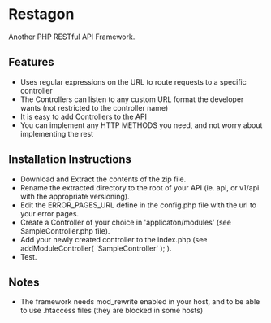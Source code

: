 Restagon
========
Another PHP RESTful API Framework.


Features
--------
* Uses regular expressions on the URL to route requests to a specific controller
* The Controllers can listen to any custom URL format the developer wants (not restricted to the controller name)
* It is easy to add Controllers to the API
* You can implement any HTTP METHODS you need, and not worry about implementing the rest


Installation Instructions
-------------------------
* Download and Extract the contents of the zip file.
* Rename the extracted directory to the root of your API (ie. api, or v1/api with the appropriate versioning).
* Edit the ERROR_PAGES_URL define in the config.php file with the url to your error pages.
* Create a Controller of your choice in 'applicaton/modules' (see SampleController.php file).
* Add your newly created controller to the index.php (see addModuleController( 'SampleController' ); ).
* Test.

Notes
-----
* The framework needs mod_rewrite enabled in your host, and to be able to use .htaccess files (they are blocked in some hosts)